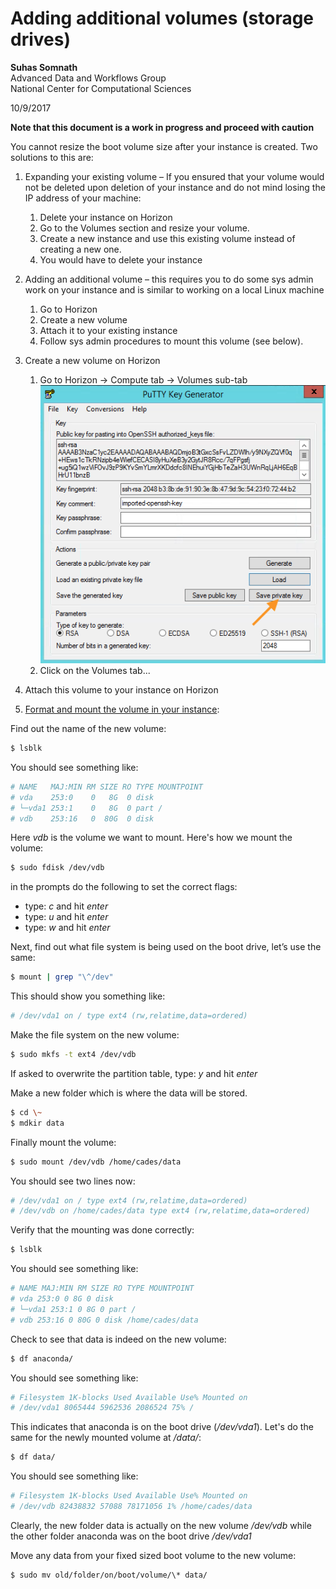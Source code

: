 # Adding additional volumes (storage drives)

**Suhas Somnath**<br>
Advanced Data and Workflows Group<br>
National Center for Computational Sciences

10/9/2017

**Note that this document is a work in progress and proceed with caution**

You cannot resize the boot volume size after your instance is created.
Two solutions to this are:

1.  Expanding your existing volume – If you ensured that your volume
    would not be deleted upon deletion of your instance and do not mind
    losing the IP address of your machine:
    1.  Delete your instance on Horizon
    2.  Go to the Volumes section and resize your volume.
    3.  Create a new instance and use this existing volume instead of
        creating a new one.
    4.  You would have to delete your instance

2.  Adding an additional volume – this requires you to do some sys admin
    work on your instance and is similar to working on a local Linux
    machine
    1.  Go to Horizon
    2.  Create a new volume
    3.  Attach it to your existing instance
    4.  Follow sys admin procedures to mount this volume (see below).


1.  Create a new volume on Horizon
    1.  Go to Horizon → Compute tab → Volumes sub-tab
        ![](media/image019.png)
    2.  Click on the Volumes tab...

2.  Attach this volume to your instance on Horizon
3.  [Format and mount the volume in your instance](https://docs.oracle.com/cloud/latest/computecs\_common/OCSUG/GUID-7393768A-A147-444D-9D91-A56550604EE5.htm\#OCSUG196):

Find out the name of the new volume:

```bash
$ lsblk
```

You should see something like:

```bash
# NAME   MAJ:MIN RM SIZE RO TYPE MOUNTPOINT
# vda    253:0    0   8G  0 disk 
# └─vda1 253:1    0   8G  0 part /
# vdb    253:16   0  80G  0 disk
```
Here _vdb_ is the volume we want to mount. Here's how we mount the volume:

```bash
$ sudo fdisk /dev/vdb
```
in the prompts do the following to set the correct flags:

* type: _c_ and hit _enter_
* type: _u_ and hit _enter_
* type: _w_ and hit _enter_

Next, find out what file system is being used on the boot drive, let’s use the same:

```bash
$ mount | grep "\^/dev"
```
This should show you something like:

```bash
# /dev/vda1 on / type ext4 (rw,relatime,data=ordered)
```
Make the file system on the new volume:

```bash
$ sudo mkfs -t ext4 /dev/vdb
```
If asked to overwrite the partition table, type: _y_ and hit _enter_

Make a new folder which is where the data will be stored.

```bash
$ cd \~
$ mdkir data
```
Finally mount the volume:

```bash
$ sudo mount /dev/vdb /home/cades/data
```

You should see two lines now:

```bash
# /dev/vda1 on / type ext4 (rw,relatime,data=ordered)
# /dev/vdb on /home/cades/data type ext4 (rw,relatime,data=ordered)
```
Verify that the mounting was done correctly:

```bash
$ lsblk
```
You should see something like:

```bash
# NAME MAJ:MIN RM SIZE RO TYPE MOUNTPOINT
# vda 253:0 0 8G 0 disk
# └─vda1 253:1 0 8G 0 part /
# vdb 253:16 0 80G 0 disk /home/cades/data
```
Check to see that data is indeed on the new volume:

```bash
$ df anaconda/
```
You should see something like:

```bash
# Filesystem 1K-blocks Used Available Use% Mounted on
# /dev/vda1 8065444 5962536 2086524 75% /
```
This indicates that anaconda is on the boot drive (_/dev/vda1_). 
Let's do the same for the newly mounted volume at _/data/_:

```bash
$ df data/
```
You should see something like:

```bash
# Filesystem 1K-blocks Used Available Use% Mounted on
# /dev/vdb 82438832 57088 78171056 1% /home/cades/data
```
Clearly, the new folder data is actually on the new volume _/dev/vdb_
while the other folder anaconda was on the boot drive _/dev/vda1_

Move any data from your fixed sized boot volume to the new volume:

```bash
$ sudo mv old/folder/on/boot/volume/\* data/
```
